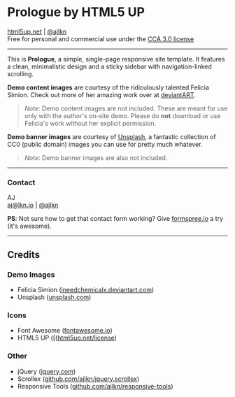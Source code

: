 # Prologue by HTML5 UP

[html5up.net](https://html5up.net) | [@ajlkn](https://twitter.com/ajlkn)  
Free for personal and commercial use under the [CCA 3.0 license](https://html5up.net/license)

---

This is **Prologue**, a simple, single-page responsive site template. It features a clean, minimalistic design and a sticky sidebar with navigation-linked scrolling.

**Demo content images** are courtesy of the ridiculously talented Felicia Simion. Check out more of her amazing work over at [deviantART](http://ineedchemicalx.deviantart.com/).

> *Note*: Demo content images are not included. These are meant for use only with the author's on-site demo. Please do **not** download or use Felicia's work without her explicit permission.

**Demo banner images** are courtesy of [Unsplash](https://unsplash.com), a fantastic collection of CC0 (public domain) images you can use for pretty much whatever.

> *Note*: Demo banner images are also not included.

---

### Contact
AJ  
[aj@lkn.io](mailto:aj@lkn.io) | [@ajlkn](https://twitter.com/ajlkn)

**PS**: Not sure how to get that contact form working? Give [formspree.io](https://formspree.io) a try (it's awesome).

---

## Credits

### Demo Images
- Felicia Simion ([ineedchemicalx.deviantart.com](http://ineedchemicalx.deviantart.com))
- Unsplash ([unsplash.com](https://unsplash.com))

### Icons
- Font Awesome ([fontawesome.io](https://fontawesome.io))
- HTML5 UP ([([html5up.net/license](https://html5up.net/license))

### Other
- jQuery ([jquery.com](https://jquery.com))
- Scrollex ([github.com/ajlkn/jquery.scrollex](https://github.com/ajlkn/jquery.scrollex))
- Responsive Tools ([github.com/ajlkn/responsive-tools](https://github.com/ajlkn/responsive-tools))

